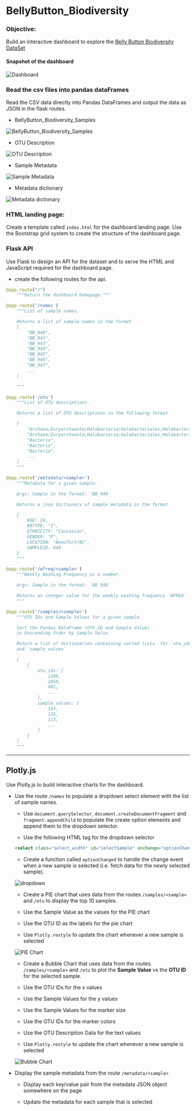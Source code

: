 # BellyButton_Biodiversity

### Objective:
Build an interactive dashboard to explore the [Belly Button Biodiversity DataSet](http://robdunnlab.com/projects/belly-button-biodiversity/)

#### Snapshot of the dashboard

![Dashboard](BellyButton_Biodiversity/images/dashboard.PNG)

### Read the csv files into pandas dataFrames

Read the CSV data directly into Pandas DataFrames and output the data as JSON in the flask routes.
  * BellyButton_Biodiversity_Samples
  
  ![BellyButton_Biodiversity_Samples](images/OTUvsSample_Values.PNG)
  
  * OTU Description
  
  ![OTU Description](images/OTU_description.PNG)
  
  * Sample Metadata
  
  ![Sample Metadata](images/MetaData.PNG)
  
  * Metadata dictionary
  
  ![Metadata dictionary](images/MetaData_dict.PNG)
  


### HTML landing page:
Create a template called `index.html` for the dashboard landing page. Use the Bootstrap grid system to create the structure of the dashboard page.

### Flask API
Use Flask to design an API for the dataset and to serve the HTML and JavaScript required for the dashboard page.
* create the following routes for the api.

```python
@app.route("/")
    """Return the dashboard homepage."""
```
```python
@app.route('/names')
    """List of sample names.

    Returns a list of sample names in the format
    [
        "BB_940",
        "BB_941",
        "BB_943",
        "BB_944",
        "BB_945",
        "BB_946",
        "BB_947",
        ...
    ]

    """
```
```python
@app.route('/otu')
    """List of OTU descriptions.

    Returns a list of OTU descriptions in the following format

    [
        "Archaea;Euryarchaeota;Halobacteria;Halobacteriales;Halobacteriaceae;Halococcus",
        "Archaea;Euryarchaeota;Halobacteria;Halobacteriales;Halobacteriaceae;Halococcus",
        "Bacteria",
        "Bacteria",
        "Bacteria",
        ...
    ]
    """
```
```python
@app.route('/metadata/<sample>')
    """MetaData for a given sample.

    Args: Sample in the format: `BB_940`

    Returns a json dictionary of sample metadata in the format

    {
        AGE: 24,
        BBTYPE: "I",
        ETHNICITY: "Caucasian",
        GENDER: "F",
        LOCATION: "Beaufort/NC",
        SAMPLEID: 940
    }
    """
```
```python
@app.route('/wfreq/<sample>')
    """Weekly Washing Frequency as a number.

    Args: Sample in the format: `BB_940`

    Returns an integer value for the weekly washing frequency `WFREQ`
    """
```
```python
@app.route('/samples/<sample>')
    """OTU IDs and Sample Values for a given sample.

    Sort the Pandas DataFrame (OTU_ID and Sample Value)
    in Descending Order by Sample Value

    Return a list of dictionaries containing sorted lists  for `otu_ids`
    and `sample_values`

    [
        {
            otu_ids: [
                1166,
                2858,
                481,
                ...
            ],
            sample_values: [
                163,
                126,
                113,
                ...
            ]
        }
    ]
    """
```

---
## Plotly.js

Use Plotly.js to build interactive charts for the dashboard.

* Use the route `/names` to populate a dropdown select element with the list of sample names.

  * Use `document.querySelector`, `document.createDocumentFragment` and `fragment.appendChild` to populate the create option elements and append them to the dropdown selector.

  * Use the following HTML tag for the dropdown selector

  ```html
  <select class="select_width" id="selectSample" onchange="optionChanged(this.value)">
  ```
  * Create a function called `optionChanged` to handle the change event when a new sample is selected (i.e. fetch data for the newly selected sample).

  ![dropdown](images/drop_down.PNG)
  
  * Create a PIE chart that uses data from the routes `/samples/<sample>` and `/otu` to display the top 10 samples.

  * Use the Sample Value as the values for the PIE chart

  * Use the OTU ID as the labels for the pie chart
  
  * Use `Plotly.restyle` to update the chart whenever a new sample is selected

  ![PIE Chart](images/pie.PNG)
  
  * Create a Bubble Chart that uses data from the routes `/samples/<sample>` and `/otu` to plot the __Sample Value__ vs the __OTU ID__ for the selected sample.

  * Use the OTU IDs for the x values

  * Use the Sample Values for the y values

  * Use the Sample Values for the marker size

  * Use the OTU IDs for the marker colors

  * Use the OTU Description Data for the text values

  * Use `Plotly.restyle` to update the chart whenever a new sample is selected

  ![Bubble Chart](images/bubble.PNG)

* Display the sample metadata from the route `/metadata/<sample>`

  * Display each key/value pair from the metadata JSON object somewhere on the page

  * Update the metadata for each sample that is selected









